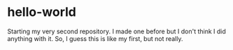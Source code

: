 # hello-world
Starting my very second repository.
I made one before but I don't think I did anything with it.
So, I guess this is like my first, but not really.

